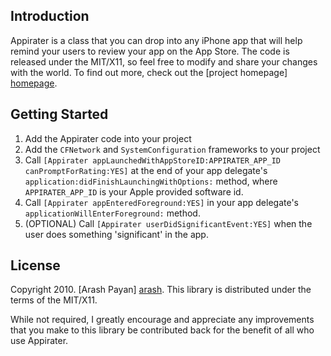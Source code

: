Introduction
------------
Appirater is a class that you can drop into any iPhone app that will help remind your users
to review your app on the App Store. The code is released under the MIT/X11, so feel free to
modify and share your changes with the world. To find out more, check out the [project
homepage] [homepage].

Getting Started
---------------
1. Add the Appirater code into your project
2. Add the `CFNetwork` and `SystemConfiguration` frameworks to your project
3. Call `[Appirater appLaunchedWithAppStoreID:APPIRATER_APP_ID canPromptForRating:YES]` at the end of your app delegate's `application:didFinishLaunchingWithOptions:` method, where `APPIRATER_APP_ID` is your Apple provided software id.
4. Call `[Appirater appEnteredForeground:YES]` in your app delegate's `applicationWillEnterForeground:` method.
5. (OPTIONAL) Call `[Appirater userDidSignificantEvent:YES]` when the user does something 'significant' in the app.

License
-------
Copyright 2010. [Arash Payan] [arash].
This library is distributed under the terms of the MIT/X11.

While not required, I greatly encourage and appreciate any improvements that you make
to this library be contributed back for the benefit of all who use Appirater.

[homepage]: http://arashpayan.com/blog/index.php/2009/09/07/presenting-appirater/
[arash]: http://arashpayan.com